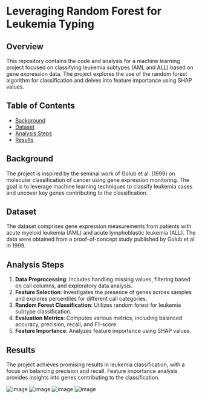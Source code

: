 # Leveraging Random Forest for Leukemia Typing

## Overview

This repository contains the code and analysis for a machine learning project focused on classifying leukemia subtypes (AML and ALL) based on gene expression data. The project explores the use of the random forest algorithm for classification and delves into feature importance using SHAP values.

## Table of Contents

- [Background](#background)
- [Dataset](#dataset)
- [Analysis Steps](#analysis-steps)
- [Results](#results)

## Background

The project is inspired by the seminal work of Golub et al. (1999) on molecular classification of cancer using gene expression monitoring. The goal is to leverage machine learning techniques to classify leukemia cases and uncover key genes contributing to the classification.

## Dataset

The dataset comprises gene expression measurements from patients with acute myeloid leukemia (AML) and acute lymphoblastic leukemia (ALL). The data were obtained from a proof-of-concept study published by Golub et al. in 1999.

## Analysis Steps

1. **Data Preprocessing**: Includes handling missing values, filtering based on call columns, and exploratory data analysis.
2. **Feature Selection**: Investigates the presence of genes across samples and explores percentiles for different call categories.
3. **Random Forest Classification**: Utilizes random forest for leukemia subtype classification.
4. **Evaluation Metrics**: Computes various metrics, including balanced accuracy, precision, recall, and F1-score.
5. **Feature Importance**: Analyzes feature importance using SHAP values.

## Results

The project achieves promising results in leukemia classification, with a focus on balancing precision and recall. Feature importance analysis provides insights into genes contributing to the classification.

![image](https://github.com/GiuliaPais/leukemia-typing-w-rf/assets/61320955/98aecda0-3166-4f78-9f38-a2be01f088d3)
![image](https://github.com/GiuliaPais/leukemia-typing-w-rf/assets/61320955/8657bbb9-c18e-4eab-abd4-c9b9de128c62)
![image](https://github.com/GiuliaPais/leukemia-typing-w-rf/assets/61320955/e25f931f-ea16-46ed-945c-e4b30d64e281)
![image](https://github.com/GiuliaPais/leukemia-typing-w-rf/assets/61320955/7b062e1e-c1e7-4a07-b4ec-7cef98ee7045)

